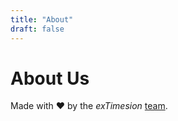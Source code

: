 ```yaml
---
title: "About"
draft: false
---
```


# About Us

Made with ❤️ by the *exTimesion* [team](https://github.com/rayan-yu/exTimesion/graphs/contributors).
